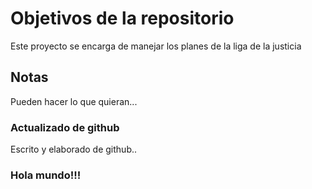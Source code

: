 # Objetivos de la repositorio

Este proyecto se encarga de manejar los planes de la liga de la justicia


## Notas
Pueden hacer lo que quieran...

### Actualizado de github
Escrito y elaborado de github..

### Hola mundo!!!
